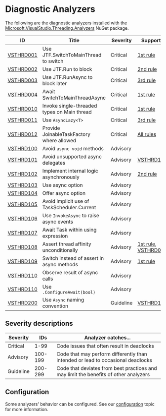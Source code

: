 # Diagnostic Analyzers

The following are the diagnostic analyzers installed with the [Microsoft.VisualStudio.Threading.Analyzers][1]
NuGet package.

ID | Title | Severity | Supports
---- | --- | --- | --- |
[VSTHRD001](VSTHRD001.md) | Use JTF.SwitchToMainThread to switch | Critical | [1st rule](../threading_rules.md#Rule1)
[VSTHRD002](VSTHRD002.md) | Use JTF.Run to block | Critical | [2nd rule](../threading_rules.md#Rule2)
[VSTHRD003](VSTHRD003.md) | Use JTF.RunAsync to block later | Critical | [3rd rule](../threading_rules.md#Rule3)
[VSTHRD004](VSTHRD004.md) | Await SwitchToMainThreadAsync | Critical | [1st rule](../threading_rules.md#Rule1)
[VSTHRD010](VSTHRD010.md) | Invoke single-threaded types on Main thread | Critical | [1st rule](../threading_rules.md#Rule1)
[VSTHRD011](VSTHRD011.md) | Use `AsyncLazy<T>` | Critical | [3rd rule](../threading_rules.md#Rule3)
[VSTHRD012](VSTHRD012.md) | Provide JoinableTaskFactory where allowed | Critical | [All rules](../threading_rules.md)
[VSTHRD100](VSTHRD100.md) | Avoid `async void` methods | Advisory
[VSTHRD101](VSTHRD101.md) | Avoid unsupported async delegates | Advisory | [VSTHRD100](VSTHRD100.md)
[VSTHRD102](VSTHRD102.md) | Implement internal logic asynchronously | Advisory | [2nd rule](../threading_rules.md#Rule2)
[VSTHRD103](VSTHRD103.md) | Use async option | Advisory
[VSTHRD104](VSTHRD104.md) | Offer async option | Advisory
[VSTHRD105](VSTHRD105.md) | Avoid implicit use of TaskScheduler.Current | Advisory
[VSTHRD106](VSTHRD106.md) | Use `InvokeAsync` to raise async events | Advisory
[VSTHRD107](VSTHRD107.md) | Await Task within using expression | Advisory
[VSTHRD108](VSTHRD108.md) | Assert thread affinity unconditionally | Advisory | [1st rule](../threading_rules.md#Rule1), [VSTHRD010](VSTHRD010.md)
[VSTHRD109](VSTHRD109.md) | Switch instead of assert in async methods | Advisory | [1st rule](../threading_rules.md#Rule1)
[VSTHRD110](VSTHRD110.md) | Observe result of async calls | Advisory
[VSTHRD110](VSTHRD111.md) | Use `.ConfigureAwait(bool)` | Advisory
[VSTHRD200](VSTHRD200.md) | Use `Async` naming convention | Guideline | [VSTHRD103](VSTHRD103.md)

## Severity descriptions

Severity  | IDs     | Analyzer catches...
--------- | ------- | -------------------
Critical  | 1-99    | Code issues that often result in deadlocks
Advisory  | 100-199 | Code that may perform differently than intended or lead to occasional deadlocks
Guideline | 200-299 | Code that deviates from best practices and may limit the benefits of other analyzers

## Configuration

Some analyzers' behavior can be configured. See our [configuration](configuration.md) topic for more information.

[1]: https://nuget.org/packages/microsoft.visualstudio.threading.analyzers
